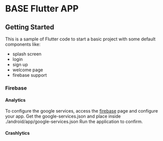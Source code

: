 # BASE Flutter APP

## Getting Started

This is a sample of Flutter code to start a basic project with some default components like:
- splash screen
- login
- sign up
- welcome page
- firebase support

### Firebase

#### Analytics

To configure the google services, access the [firebase](http://firebase.google.com) page and configure your app.
Get the google-services.json and place inside ./android/app/google-services.json
Run the application to confirm.

#### Crashlytics

